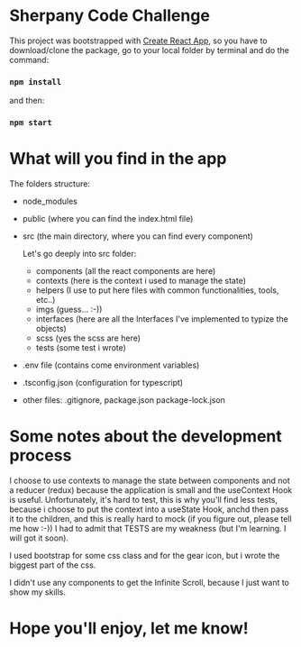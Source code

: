 # Sherpany Code Challenge

This project was bootstrapped with [Create React App](https://github.com/facebook/create-react-app), so you have to download/clone the package, go to your local folder by terminal and do the command:

### `npm install`

and then:

### `npm start`

# What will you find in the app

The folders structure:

- node_modules
- public (where you can find the index.html file)
- src (the main directory, where you can find every component)
    
    Let's go deeply into src folder:
    
    - components (all the react components are here)
    - contexts (here is the context i used to manage the state)
    - helpers (I use to put here files with common functionalities, tools, etc..)
    - imgs (guess... :-))
    - interfaces (here are all the Interfaces I've implemented to typize the objects)
    - scss (yes the scss are here)
    - tests (some test i wrote)
    
- .env file (contains come environment variables)
- .tsconfig.json (configuration for typescript)
- other files: .gitignore, package.json package-lock.json

# Some notes about the development process

I choose to use contexts to manage the state between components and not a reducer (redux) because the application is small and the useContext Hook is useful.
Unfortunately, it's hard to test, this is why you'll find less tests, because i choose to put the context into a useState Hook, anchd then pass it to the children, and this is really hard to mock (if you figure out, please tell me how :-)) I had to admit that TESTS are my weakness (but I'm learning. I will got it soon).

I used bootstrap for some css class and for the gear icon, but i wrote the biggest part of the css.

I didn't use any components to get the Infinite Scroll, because I just want to show my skills.

# Hope you'll enjoy, let me know!
